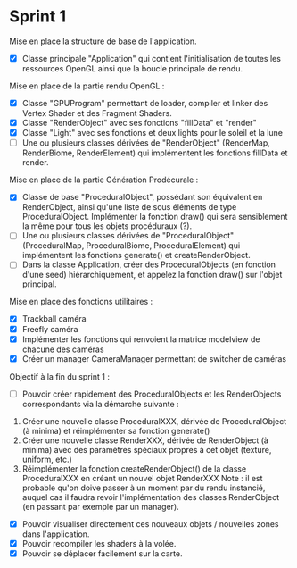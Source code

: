 # Sprint 1

Mise en place la structure de base de l'application.

- [x] Classe principale "Application" qui contient l'initialisation de toutes les ressources OpenGL ainsi que la boucle principale de rendu.

Mise en place de la partie rendu OpenGL :

- [x] Classe "GPUProgram" permettant de loader, compiler et linker des Vertex Shader et des Fragment Shaders.
- [x] Classe "RenderObject" avec ses fonctions "fillData" et "render"
- [x] Classe "Light" avec ses fonctions et deux lights pour le soleil et la lune
- [ ] Une ou plusieurs classes dérivées de "RenderObject" (RenderMap, RenderBiome, RenderElement) qui implémentent les fonctions fillData et render.

Mise en place de la partie Génération Prodécurale :

- [x] Classe de base "ProceduralObject", possédant son équivalent en RenderObject, ainsi qu'une liste de sous éléments de type ProceduralObject. Implémenter la fonction draw() qui sera sensiblement la même pour tous les objets procéduraux (?).
- [ ] Une ou plusieurs classes dérivées de "ProceduralObject" (ProceduralMap, ProceduralBiome, ProceduralElement) qui implémentent les fonctions generate() et createRenderObject.
- [ ] Dans la classe Application, créer des ProceduralObjects (en fonction d'une seed) hiérarchiquement, et appelez la fonction draw() sur l'objet principal.

Mise en place des fonctions utilitaires :

- [x] Trackball caméra
- [x] Freefly caméra
- [x] Implémenter les fonctions qui renvoient la matrice modelview de chacune des caméras
- [x] Créer un manager CameraManager permettant de switcher de caméras

Objectif à la fin du sprint 1 :
- [ ] Pouvoir créer rapidement des ProceduralObjects et les RenderObjects correspondants via la démarche suivante :
1. Créer une nouvelle classe ProceduralXXX, dérivée de ProceduralObject (à minima) et réimplémenter sa fonction generate()
2. Créer une nouvelle classe RenderXXX, dérivée de RenderObject (à minima) avec des paramètres spéciaux propres à cet objet (texture, uniform, etc.)
3. Réimplémenter la fonction createRenderObject() de la classe ProceduralXXX en créant un nouvel objet RenderXXX
 Note : il est probable qu'on doive passer à un moment par du rendu instancié, auquel cas il faudra revoir l'implémentation des classes RenderObject (en passant par exemple par un manager).
 
- [x] Pouvoir visualiser directement ces nouveaux objets / nouvelles zones dans l'application.
- [x] Pouvoir recompiler les shaders à la volée.
- [x] Pouvoir se déplacer facilement sur la carte.
